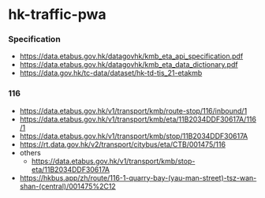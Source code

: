 hk-traffic-pwa
==============
### Specification
- https://data.etabus.gov.hk/datagovhk/kmb_eta_api_specification.pdf
- https://data.etabus.gov.hk/datagovhk/kmb_eta_data_dictionary.pdf
- https://data.gov.hk/tc-data/dataset/hk-td-tis_21-etakmb

### 116
- https://data.etabus.gov.hk/v1/transport/kmb/route-stop/116/inbound/1
- https://data.etabus.gov.hk/v1/transport/kmb/eta/11B2034DDF30617A/116/1
- https://data.etabus.gov.hk/v1/transport/kmb/stop/11B2034DDF30617A
- https://rt.data.gov.hk/v2/transport/citybus/eta/CTB/001475/116
- others
  - https://data.etabus.gov.hk/v1/transport/kmb/stop-eta/11B2034DDF30617A
- https://hkbus.app/zh/route/116-1-quarry-bay-(yau-man-street)-tsz-wan-shan-(central)/001475%2C12
